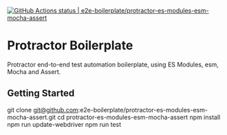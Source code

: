 [![GitHub Actions status | e2e-boilerplate/protractor-es-modules-esm-mocha-assert](https://github.com/e2e-boilerplate/protractor-es-modules-esm-mocha-assert/workflows/protractor-es-modules-esm-mocha-assert/badge.svg)](https://github.com/e2e-boilerplate/protractor-es-modules-esm-mocha-assert/actions?workflow=protractor-es-modules-esm-mocha-assert)

# Protractor Boilerplate

Protractor end-to-end test automation boilerplate, using ES Modules, esm, Mocha and Assert.

## Getting Started

git clone git@github.com:e2e-boilerplate/protractor-es-modules-esm-mocha-assert.git
cd protractor-es-modules-esm-mocha-assert
npm install
npm run update-webdriver
npm run test
